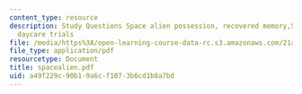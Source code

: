 ```yaml
---
content_type: resource
description: Study Questions Space alien possession, recovered memory,Satanic abuse,
  daycare trials
file: /media/https%3A/open-learning-course-data-rc.s3.amazonaws.com/21a-211-magic-witchcraft-and-the-spirit-world-fall-2003/a49f229c90b19a6cf1073b6cd1b8a7bd_spacealien.pdf
file_type: application/pdf
resourcetype: Document
title: spacealien.pdf
uid: a49f229c-90b1-9a6c-f107-3b6cd1b8a7bd
---
```

